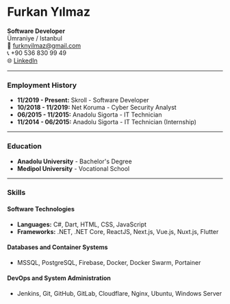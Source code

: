  # Furkan Yılmaz

**Software Developer**  
Ümraniye / Istanbul  
📧 furknyilmaz@gmail.com  
📞 +90 536 830 99 49  
🌐 [LinkedIn](https://www.linkedin.com/in/furrknyilmaz/)  

---

### Employment History

- **11/2019 - Present:** Skroll - Software Developer  
- **10/2018 - 11/2019:** Net Koruma - Cyber Security Analyst  
- **06/2015 - 11/2015:** Anadolu Sigorta - IT Technician  
- **11/2014 - 06/2015:** Anadolu Sigorta - IT Technician (Internship)  

---

### Education

- **Anadolu University** - Bachelor's Degree  
- **Medipol University** - Vocational School  

---

### Skills

#### Software Technologies
- **Languages:** C#, Dart, HTML, CSS, JavaScript  
- **Frameworks:** .NET, .NET Core, ReactJS, Next.js, Vue.js, Nuxt.js, Flutter  

#### Databases and Container Systems
- MSSQL, PostgreSQL, Firebase, Docker, Docker Swarm, Portainer  

#### DevOps and System Administration
- Jenkins, Git, GitHub, GitLab, Cloudflare, Nginx, Ubuntu, Windows Server  
